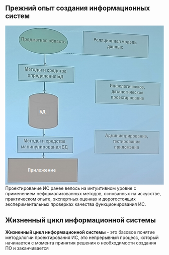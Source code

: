 ## Прежний опыт создания информационных систем
![Прежний опыт создания информационных систем](../Pictures/01_01.%20Прежний%20опыт%20создания%20информационных%20систем.png)  
Проектирование ИС ранее велось на интуитивном уровне с применением неформализованных методов, основанных на искусстве, практическом опыте, экспертных оценках и дорогостоящих экспериментальных проверках качества функционирования ИС.  
## Жизненный цикл информационной системы
**Жизненный цикл информационной системы** - это базовое понятие методологии проектирования ИС, это непрерывный процесс, который начинается с момента принятия решения о необходимости создания ПО и заканчивается 